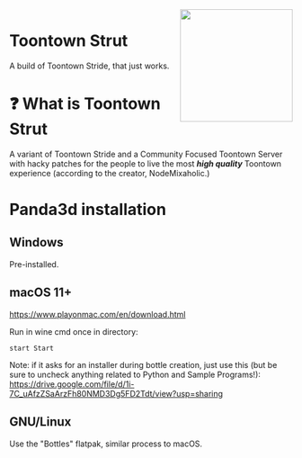 <img src="resources/phase_3/etc/icon.ico" align="right" width="200"/>

# Toontown Strut
A build of Toontown Stride, that just works.

# ❓ What is Toontown Strut
A variant of Toontown Stride and a Community Focused Toontown Server with hacky patches for the people to live the most ***high quality*** Toontown experience (according to the creator, NodeMixaholic.)

# Panda3d installation

## Windows
Pre-installed.

## macOS 11+

https://www.playonmac.com/en/download.html

Run in wine cmd once in directory:
```
start Start
```

Note: if it asks for an installer during bottle creation, just use this (but be sure to uncheck anything related to Python and Sample Programs!):
https://drive.google.com/file/d/1i-7C_uAfzZSaArzFh80NMD3Dg5FD2Tdt/view?usp=sharing

## GNU/Linux

Use the "Bottles" flatpak, similar process to macOS.
